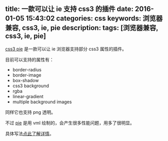 title: 一款可以让 ie 支持 css3 的插件
date: 2016-01-05 15:43:02
categories: css
keywords: 浏览器兼容, css3, ie, pie
description:
tags: [浏览器兼容, css3, ie, pie]
---

[css3 pie](http://css3pie.com/) 是一款可以让 ie 浏览器支持部分 css3 属性的插件。
<!--more-->

目前可以支持的属性有：

- border-radius
- border-image
- box-shadow
- css3 background
- rgba
- linear-gradient
- multiple background images

同样它也支持 png 透明。

不过 [pie](http://css3pie.com/) 是用 vml 绘制的，会产生很多性能问题，用多了很明显。

具体写法[点此了解详情](http://css3pie.com/)。